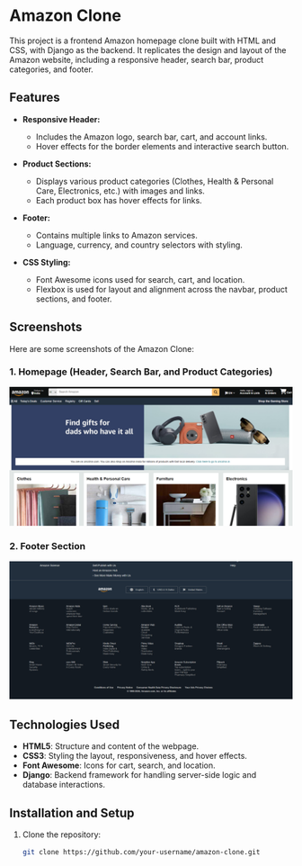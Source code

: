 # Amazon Clone

This project is a frontend Amazon homepage clone built with HTML and CSS, with Django as the backend. It replicates the design and layout of the Amazon website, including a responsive header, search bar, product categories, and footer.

## Features

- **Responsive Header:**
  - Includes the Amazon logo, search bar, cart, and account links.
  - Hover effects for the border elements and interactive search button.
  
- **Product Sections:**
  - Displays various product categories (Clothes, Health & Personal Care, Electronics, etc.) with images and links.
  - Each product box has hover effects for links.
  
- **Footer:**
  - Contains multiple links to Amazon services.
  - Language, currency, and country selectors with styling.

- **CSS Styling:**
  - Font Awesome icons used for search, cart, and location.
  - Flexbox is used for layout and alignment across the navbar, product sections, and footer.

## Screenshots

Here are some screenshots of the Amazon Clone:

### 1. Homepage (Header, Search Bar, and Product Categories)
![Homepage Screenshot](static/images/1.png)

### 2. Footer Section
![Footer Screenshot](static/images/2.png)

## Technologies Used

- **HTML5**: Structure and content of the webpage.
- **CSS3**: Styling the layout, responsiveness, and hover effects.
- **Font Awesome**: Icons for cart, search, and location.
- **Django**: Backend framework for handling server-side logic and database interactions.

## Installation and Setup

1. Clone the repository:

   ```bash
   git clone https://github.com/your-username/amazon-clone.git

